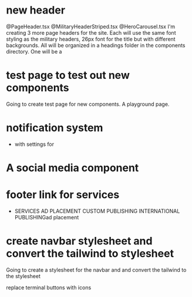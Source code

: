 
# new header
@PageHeader.tsx @MilitaryHeaderStriped.tsx @HeroCarousel.tsx I'm creating 3 more page headers for the site. Each will use the same font styling as the military headers, 26px font for the title but with different backgrounds. All will be organized in a headings folder in the components directory. One will be a 

# test page to test out new components
Going to create test page for new components. A playground page.

# notification system
- with settings for 

# A social media component

# footer link for services
- SERVICES
AD PLACEMENT
CUSTOM PUBLISHING
INTERNATIONAL PUBLISHINGad placement

# create navbar stylesheet and convert the tailwind to stylesheet

Going to create a stylesheet for the navbar and and convert the tailwind to the stylesheet

replace terminal buttons with icons